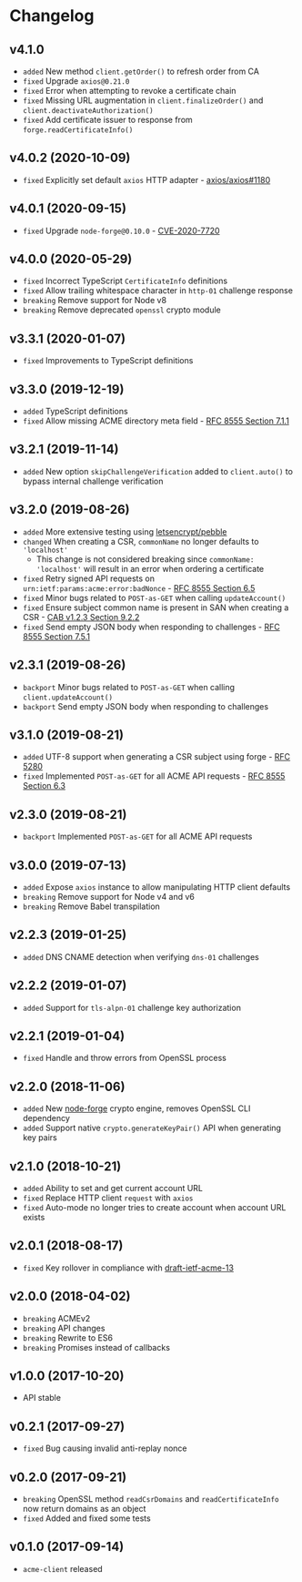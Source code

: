 # Changelog

## v4.1.0

* `added` New method `client.getOrder()` to refresh order from CA
* `fixed` Upgrade `axios@0.21.0`
* `fixed` Error when attempting to revoke a certificate chain
* `fixed` Missing URL augmentation in `client.finalizeOrder()` and `client.deactivateAuthorization()`
* `fixed` Add certificate issuer to response from `forge.readCertificateInfo()`


## v4.0.2 (2020-10-09)

* `fixed` Explicitly set default `axios` HTTP adapter - [axios/axios#1180](https://github.com/axios/axios/issues/1180)


## v4.0.1 (2020-09-15)

* `fixed` Upgrade `node-forge@0.10.0` - [CVE-2020-7720](https://cve.mitre.org/cgi-bin/cvename.cgi?name=CVE-2020-7720)


## v4.0.0 (2020-05-29)

* `fixed` Incorrect TypeScript `CertificateInfo` definitions
* `fixed` Allow trailing whitespace character in `http-01` challenge response
* `breaking` Remove support for Node v8
* `breaking` Remove deprecated `openssl` crypto module


## v3.3.1 (2020-01-07)

* `fixed` Improvements to TypeScript definitions


## v3.3.0 (2019-12-19)

* `added` TypeScript definitions
* `fixed` Allow missing ACME directory meta field - [RFC 8555 Section 7.1.1](https://tools.ietf.org/html/rfc8555#section-7.1.1)


## v3.2.1 (2019-11-14)

* `added` New option `skipChallengeVerification` added to `client.auto()` to bypass internal challenge verification


## v3.2.0 (2019-08-26)

* `added` More extensive testing using [letsencrypt/pebble](https://github.com/letsencrypt/pebble)
* `changed` When creating a CSR, `commonName` no longer defaults to `'localhost'`
    * This change is not considered breaking since `commonName: 'localhost'` will result in an error when ordering a certificate
* `fixed` Retry signed API requests on `urn:ietf:params:acme:error:badNonce` - [RFC 8555 Section 6.5](https://tools.ietf.org/html/rfc8555#section-6.5)
* `fixed` Minor bugs related to `POST-as-GET` when calling `updateAccount()`
* `fixed` Ensure subject common name is present in SAN when creating a CSR - [CAB v1.2.3 Section 9.2.2](https://cabforum.org/wp-content/uploads/BRv1.2.3.pdf)
* `fixed` Send empty JSON body when responding to challenges - [RFC 8555 Section 7.5.1](https://tools.ietf.org/html/rfc8555#section-7.5.1)


## v2.3.1 (2019-08-26)

* `backport` Minor bugs related to `POST-as-GET` when calling `client.updateAccount()`
* `backport` Send empty JSON body when responding to challenges


## v3.1.0 (2019-08-21)

* `added` UTF-8 support when generating a CSR subject using forge - [RFC 5280](https://tools.ietf.org/html/rfc5280)
* `fixed` Implemented `POST-as-GET` for all ACME API requests - [RFC 8555 Section 6.3](https://tools.ietf.org/html/rfc8555#section-6.3)


## v2.3.0 (2019-08-21)

* `backport` Implemented `POST-as-GET` for all ACME API requests


## v3.0.0 (2019-07-13)

* `added` Expose `axios` instance to allow manipulating HTTP client defaults
* `breaking` Remove support for Node v4 and v6
* `breaking` Remove Babel transpilation


## v2.2.3 (2019-01-25)

* `added` DNS CNAME detection when verifying `dns-01` challenges


## v2.2.2 (2019-01-07)

* `added` Support for `tls-alpn-01` challenge key authorization


## v2.2.1 (2019-01-04)

* `fixed` Handle and throw errors from OpenSSL process


## v2.2.0 (2018-11-06)

* `added` New [node-forge](https://www.npmjs.com/package/node-forge) crypto engine, removes OpenSSL CLI dependency
* `added` Support native `crypto.generateKeyPair()` API when generating key pairs


## v2.1.0 (2018-10-21)

* `added` Ability to set and get current account URL
* `fixed` Replace HTTP client `request` with `axios`
* `fixed` Auto-mode no longer tries to create account when account URL exists


## v2.0.1 (2018-08-17)

* `fixed` Key rollover in compliance with [draft-ietf-acme-13](https://tools.ietf.org/html/draft-ietf-acme-acme-13)


## v2.0.0 (2018-04-02)

* `breaking` ACMEv2
* `breaking` API changes
* `breaking` Rewrite to ES6
* `breaking` Promises instead of callbacks


## v1.0.0 (2017-10-20)

* API stable


## v0.2.1 (2017-09-27)

* `fixed` Bug causing invalid anti-replay nonce


## v0.2.0 (2017-09-21)

* `breaking` OpenSSL method `readCsrDomains` and `readCertificateInfo` now return domains as an object
* `fixed` Added and fixed some tests


## v0.1.0 (2017-09-14)

* `acme-client` released
